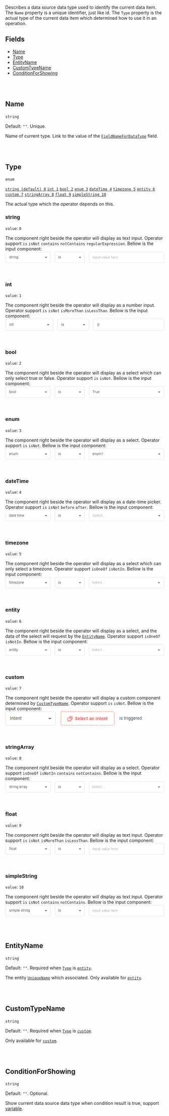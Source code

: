 Describes a data source data type used to identify the current data item. The `Name` property is a unique identifier, just like id. The `Type` property is the actual type of the current data item which determined how to use it in an operation.

## Fields
- [Name](#Name)
- [Type](#Type)
- [EntityName](#EntityName)
- [CustomTypeName](#CustomTypeName)
- [ConditionForShowing](#ConditionForShowing)

<br>
<br>

## Name

`string`

Default: `""`. Unique.

Name of current type. Link to the value of the [`FieldNameForDataType`](/References/UI/Data-Source#FieldNameForDataType) field.

<br>
<br>

## Type

`enum`

[`string (default) 0`](#string) [`int 1`](#int) [`bool 2`](#bool) [`enum 3`](#enum) [`dateTime 4`](#dateTime) [`timezone 5`](#timezone) [`entity 6`](#entity) [`custom 7`](#custom) [`stringArray 8`](#stringArray) [`float 9`](#float) [`simpleString 10`](#simpleString)

The actual type which the operator depends on this.

### string

`value`: `0`

The component right beside the operator will display as text input. Operator support `is` `isNot` `contains` `notContains` `regularExpression`. Bellow is the input component:
![String.png](/.attachments/String-299a85d0-7e58-46a1-bcd6-c74b7119d2ba.png)

<br>

### int

`value`: `1`

The component right beside the operator will display as a number input. Operator support `is` `isNot` `isMoreThan` `isLessThan`. Bellow is the input component:
![Int.png](/.attachments/Int-615cbb1b-2c90-4fda-9440-2beb63bb7704.png)

<br>

### bool

`value`: `2`

The component right beside the operator will display as a select which can only select true or false. Operator support `is` `isNot`. Bellow is the input component:
![Bool.png](/.attachments/Bool-c7e932c1-84b9-4eb2-a2bd-d80c7beb1608.png)

<br>

### enum

`value`: `3`

The component right beside the operator will display as a select. Operator support `is` `isNot`. Bellow is the input component:
![Enum.png](/.attachments/Enum-245e5435-f3fa-4017-9d8c-b2668b2b7b2b.png)

<br>

### dateTime

`value`: `4`

The component right beside the operator will display as a date-time picker. Operator support `is` `isNot` `before` `after`. Bellow is the input component:
![DateTime.png](/.attachments/DateTime-940eaa49-91c4-4cec-9c59-b9f2a37a4a02.png)

<br>

### timezone

`value`: `5`

The component right beside the operator will display as a select which can only select a timezone. Operator support `isOneOf` `isNotIn`. Bellow is the input component:
![Timezone.png](/.attachments/Timezone-81ab2620-e537-4323-a40a-633a6b7b4453.png)

<br>

### entity

`value`: `6`

The component right beside the operator will display as a select, and the data of the select will request by the [`EntityName`](#EntityName). Operator support `isOneOf` `isNotIn`. Bellow is the input component:
![Entity.png](/.attachments/Entity-a089a775-5ca1-41d9-9e8a-046f6d0acd8f.png)

<br>

### custom

`value`: `7`

The component right beside the operator will display a custom component determined by [`CustomTypeName`](#CustomTypeName). Operator support `is` `isNot`. Bellow is the input component:
![Custom.png](/.attachments/Custom-2a084c9b-0595-4c9d-b23c-c923778b3d44.png)

<br>

### stringArray

`value`: `8`

The component right beside the operator will display as a select. Operator support `isOneOf` `isNotIn` `contains` `notContains`. Bellow is the input component:
![StringArray.png](/.attachments/StringArray-dc568524-f0d0-4445-a321-7d5d2c81950d.png)

<br>

### float

`value`: `9`

The component right beside the operator will display as text input. Operator support `is` `isNot` `isMoreThan` `isLessThan`. Bellow is the input component:
![Float.png](/.attachments/Float-3a204955-032b-47bb-abeb-14eef205ba3e.png)

<br>

### simpleString

`value`: `10`

The component right beside the operator will display as text input. Operator support `is` `isNot` `contains` `notContains`. Bellow is the input component:
![SimpleString.png](/.attachments/SimpleString-fed768b8-013b-4c5d-ac98-7abf1d4a300c.png)

<br>
<br>

## EntityName

`string`

Default: `""`. Required when [`Type`](#Type) is [`entity`](#entity).

The entity [`UniqueName`](/References/Entity#UniqueName) which associated. Only available for [`entity`](#entity).

<br>
<br>

## CustomTypeName

`string`

Default: `""`. Required when [`Type`](#Type) is [`custom`](#custom).

Only available for [`custom`](#custom).

<br>
<br>

## ConditionForShowing

`string`

Default: `""`. Optional.

Show current data source data type when condition result is true, support [variable](/References/UI/Variables).